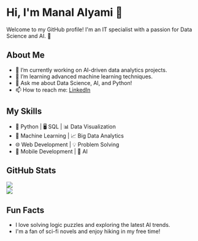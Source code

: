 # Hi, I'm Manal Alyami 👋

Welcome to my GitHub profile! I'm an IT specialist with a passion for Data Science and AI. 🚀  

## About Me  
- 🔭 I’m currently working on AI-driven data analytics projects.  
- 🌱 I’m learning advanced machine learning techniques.  
- 💬 Ask me about Data Science, AI, and Python!  
- 📫 How to reach me: [LinkedIn](https://www.linkedin.com/in/manal-alyami)  

## My Skills  
- 🐍 Python | 🖥️ SQL | 📊 Data Visualization  
- 🤖 Machine Learning | 📈 Big Data Analytics  
- 🌐 Web Development | 💡 Problem Solving  
- 📱 Mobile Development | 🧠 AI  

## GitHub Stats  
![](https://github-readme-stats.vercel.app/api?username=ManalAlyami7&show_icons=true&theme=radical)  
![](https://github-readme-stats.vercel.app/api/top-langs/?username=ManalAlyami7&layout=compact&theme=radical)  

## Fun Facts  
- I love solving logic puzzles and exploring the latest AI trends.  
- I'm a fan of sci-fi novels and enjoy hiking in my free time!  
